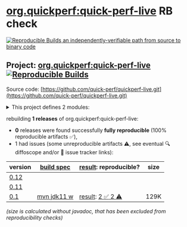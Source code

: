 [org.quickperf:quick-perf-live](https://central.sonatype.com/artifact/org.quickperf/quick-perf-live/versions) RB check
=======

[![Reproducible Builds](https://reproducible-builds.org/images/logos/rb.svg) an independently-verifiable path from source to binary code](https://reproducible-builds.org/)

## Project: [org.quickperf:quick-perf-live](https://central.sonatype.com/artifact/org.quickperf/quick-perf-live/versions) [![Reproducible Builds](https://img.shields.io/endpoint?url=https://raw.githubusercontent.com/jvm-repo-rebuild/reproducible-central/master/content/org/quickperf/quick-perf-live/badge.json)](https://github.com/jvm-repo-rebuild/reproducible-central/blob/master/content/org/quickperf/quick-perf-live/README.md)

Source code: [https://github.com/quick-perf/quickperf-live.git](https://github.com/quick-perf/quickperf-live.git)

<details><summary>This project defines 2 modules:</summary>

* [org.quickperf:quick-perf-live](https://central.sonatype.com/artifact/org.quickperf/quick-perf-live/overview)
* [org.quickperf:quick-perf-live-springboot2](https://central.sonatype.com/artifact/org.quickperf/quick-perf-live-springboot2/overview)
</details>

rebuilding **1 releases** of org.quickperf:quick-perf-live:
- **0** releases were found successfully **fully reproducible** (100% reproducible artifacts :white_check_mark:),
- 1 had issues (some unreproducible artifacts :warning:, see eventual :mag: diffoscope and/or :memo: issue tracker links):

| version | [build spec](/BUILDSPEC.md) | [result](https://reproducible-builds.org/docs/jvm/): reproducible? | size |
| -- | --------- | ------ | -- |
| [0.12](https://central.sonatype.com/artifact/org.quickperf/quick-perf-live/0.12/pom) | | | |
| [0.11](https://central.sonatype.com/artifact/org.quickperf/quick-perf-live/0.11/pom) | | | |
| [0.1](https://central.sonatype.com/artifact/org.quickperf/quick-perf-live/0.1/pom) | [mvn jdk11 w](quick-perf-live-0.1.buildspec) | [result](quick-perf-live-0.1.buildinfo): [2 :white_check_mark:  2 :warning:](quick-perf-live-0.1.buildcompare) | 129K |

<i>(size is calculated without javadoc, that has been excluded from reproducibility checks)</i>
